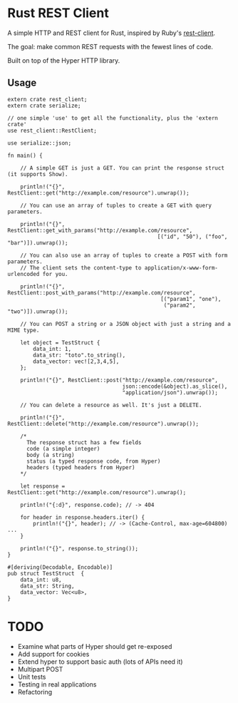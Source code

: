 Rust REST Client
================

A simple HTTP and REST client for Rust, inspired by Ruby's [rest-client](https://github.com/rest-client/rest-client).

The goal: make common REST requests with the fewest lines of code.

Built on top of the Hyper HTTP library.

Usage
-----

```
extern crate rest_client;
extern crate serialize;

// one simple 'use' to get all the functionality, plus the 'extern crate'
use rest_client::RestClient;

use serialize::json;

fn main() {
    
    // A simple GET is just a GET. You can print the response struct (it supports Show).
    
    println!("{}", RestClient::get("http://example.com/resource").unwrap());
    
    // You can use an array of tuples to create a GET with query parameters.
    
    println!("{}", RestClient::get_with_params("http://example.com/resource", 
                                               [("id", "50"), ("foo", "bar")]).unwrap());

    // You can also use an array of tuples to create a POST with form parameters. 
    // The client sets the content-type to application/x-www-form-urlencoded for you.
    
    println!("{}", RestClient::post_with_params("http://example.com/resource",
                                                [("param1", "one"), 
                                                 ("param2", "two")]).unwrap());

    // You can POST a string or a JSON object with just a string and a MIME type.
    
    let object = TestStruct {
        data_int: 1,
        data_str: "toto".to_string(),
        data_vector: vec![2,3,4,5],
    };
    
    println!("{}", RestClient::post("http://example.com/resource",
                                    json::encode(&object).as_slice(), 
                                    "application/json").unwrap());

    // You can delete a resource as well. It's just a DELETE.
    
    println!("{}", RestClient::delete("http://example.com/resource").unwrap());
    
    /*
      The response struct has a few fields
      code (a simple integer)
      body (a string)
      status (a typed response code, from Hyper)
      headers (typed headers from Hyper)
    */
    
    let response = RestClient::get("http://example.com/resource").unwrap();
    
    println!("{:d}", response.code); // -> 404
    
    for header in response.headers.iter() {
        println!("{}", header); // -> (Cache-Control, max-age=604800) ...
    }
    
    println!("{}", response.to_string());				  
}

#[deriving(Decodable, Encodable)]
pub struct TestStruct  {
    data_int: u8,
    data_str: String,
    data_vector: Vec<u8>,
}
```

TODO
====

* Examine what parts of Hyper should get re-exposed
* Add support for cookies
* Extend hyper to support basic auth (lots of APIs need it)
* Multipart POST
* Unit tests
* Testing in real applications
* Refactoring
